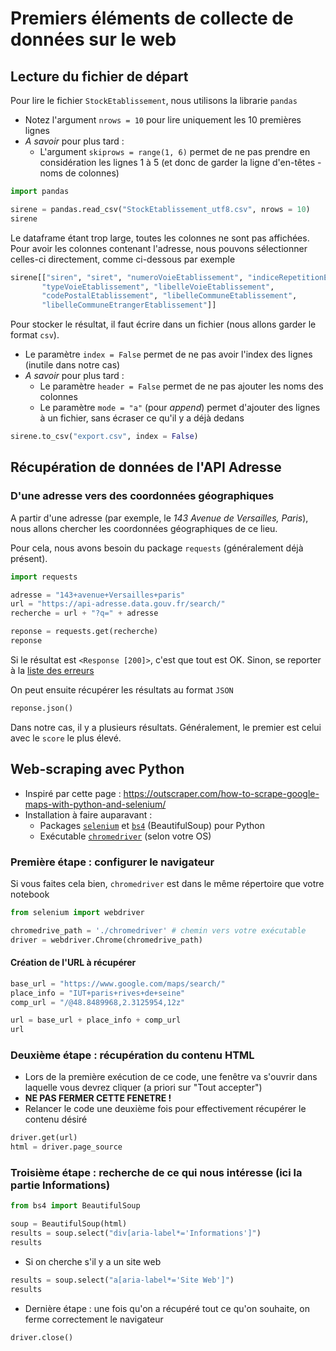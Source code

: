 # Premiers éléments de collecte de données sur le web

## Lecture du fichier de départ

Pour lire le fichier `StockEtablissement`, nous utilisons la librarie `pandas`

- Notez l'argument `nrows = 10` pour lire uniquement les 10 premières lignes
- *A savoir* pour plus tard : 
    - L'argument `skiprows = range(1, 6)` permet de ne pas prendre en considération les lignes 1 à 5 (et donc de garder la ligne d'en-têtes - noms de colonnes)

```python
import pandas

sirene = pandas.read_csv("StockEtablissement_utf8.csv", nrows = 10)
sirene
```

Le dataframe étant trop large, toutes les colonnes ne sont pas affichées. Pour avoir les colonnes contenant l'adresse, nous pouvons sélectionner celles-ci directement, comme ci-dessous par exemple

```python
sirene[["siren", "siret", "numeroVoieEtablissement", "indiceRepetitionEtablissement",
       "typeVoieEtablissement", "libelleVoieEtablissement",
       "codePostalEtablissement", "libelleCommuneEtablissement",
       "libelleCommuneEtrangerEtablissement"]]
```

Pour stocker le résultat, il faut écrire dans un fichier (nous allons garder le format `csv`).

- Le paramètre `index = False` permet de ne pas avoir l'index des lignes (inutile dans notre cas)
- *A savoir* pour plus tard : 
    - Le paramètre `header = False` permet de ne pas ajouter les noms des colonnes
    - Le paramètre `mode = "a"` (pour *append*) permet d'ajouter des lignes à un fichier, sans écraser ce qu'il y a déjà dedans

```python
sirene.to_csv("export.csv", index = False)
```

## Récupération de données de l'API Adresse

### D'une adresse vers des coordonnées géographiques

A partir d'une adresse (par exemple, le *143 Avenue de Versailles, Paris*), nous allons chercher les coordonnées géographiques de ce lieu. 

Pour cela, nous avons besoin du package `requests` (généralement déjà présent).

```python
import requests

adresse = "143+avenue+Versailles+paris"
url = "https://api-adresse.data.gouv.fr/search/"
recherche = url + "?q=" + adresse

reponse = requests.get(recherche)
reponse
```

Si le résultat est `<Response [200]>`, c'est que tout est OK. Sinon, se reporter à la [liste des erreurs](https://developer.mozilla.org/en-US/docs/Web/HTTP/Status)

On peut ensuite récupérer les résultats au format `JSON` 

```python
reponse.json()
```

Dans notre cas, il y a plusieurs résultats. Généralement, le premier est celui avec le `score` le plus élevé.

## Web-scraping avec Python

- Inspiré par cette page : <https://outscraper.com/how-to-scrape-google-maps-with-python-and-selenium/>
- Installation à faire auparavant :
    - Packages [`selenium`](https://selenium-python.readthedocs.io/api.html#locate-elements-by) et [`bs4`](https://www.crummy.com/software/BeautifulSoup) (BeautifulSoup) pour Python
    - Exécutable [`chromedriver`](https://chromedriver.chromium.org/downloads) (selon votre OS)

### Première étape : configurer le navigateur 

Si vous faites cela bien, `chromedriver` est dans le même répertoire que votre notebook

```python
from selenium import webdriver

chromedrive_path = './chromedriver' # chemin vers votre exécutable 
driver = webdriver.Chrome(chromedrive_path)
```

#### Création de l'URL à récupérer

```python
base_url = "https://www.google.com/maps/search/"
place_info = "IUT+paris+rives+de+seine"
comp_url = "/@48.8489968,2.3125954,12z"

url = base_url + place_info + comp_url
url
```

### Deuxième étape : récupération du contenu HTML

- Lors de la première exécution de ce code, une fenêtre va s'ouvrir dans laquelle vous devrez cliquer (a priori sur "Tout accepter")
- **NE PAS FERMER CETTE FENETRE !**
- Relancer le code une deuxième fois pour effectivement récupérer le contenu désiré

```python
driver.get(url)
html = driver.page_source
```

### Troisième étape : recherche de ce qui nous intéresse (ici la partie Informations)

```python
from bs4 import BeautifulSoup

soup = BeautifulSoup(html)
results = soup.select("div[aria-label*='Informations']")
results
```

- Si on cherche s'il y a un site web 

```python
results = soup.select("a[aria-label*='Site Web']")
results
```

- Dernière étape : une fois qu'on a récupéré tout ce qu'on souhaite, on ferme correctement le navigateur

```python
driver.close()
```
